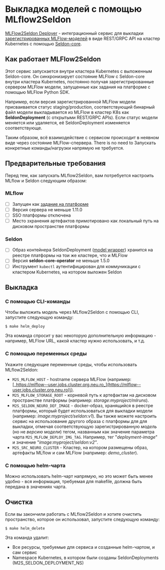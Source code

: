# Выкладка моделей с помощью MLflow2Seldon

[MLFlow2Seldon Deployer](https://github.com/neuro-inc/mlops-k8s-mlflow2seldon) - интеграционный сервис для выкладки [зарегистрированных MLFlow-моделей](https://www.mlflow.org/docs/latest/model-registry.html) в виде REST/GRPC API на кластер Kubernetes с помощью [Seldon-core](https://www.seldon.io/tech/products/core/).

## Как работает MLFlow2Seldon

Этот сервис запускается внутри кластера Kubernetes с выложенным Seldon-core. Он синхронизирует состояние MLFlow с Seldon-core внутри кластера Kubernetes, постоянно получая зарегистрированные сервером MLFlow модели,  запущенные как задания на платформе с помощью MLFlow Python SDK.

Например, если версия зарегистрированной MLFlow модели присваивается статус staging/production, соответствующий бинарный файл модели выкладывается из MLFlow в кластер K8s как **SeldonDeployment** \(с открытыми REST/GRPC APIs\). Если статус модели меняется или удаляется, её SeldonDeployment изменяется соответствующе.

Таким образом, всё взаимодействие с сервисом происходит в неявном виде через состояние MLFlow-спервера. There is no need to Запускать конкретные команды/нагрузки напрямую не требуется.

## Предварительные требования

Перед тем, как запускать MLflow2Seldon, вам потребуется настроить MLflow и Seldon следующим образом:

### MLflow

* [ ] Запущен как [задание на платформе](https://github.com/neuro-actions/mlflow)
* [ ] Версия сервера не меньше 1.11.0
* [ ] SSO платформы отключена
* [ ] Место зхранения артефактов примотировано как локальный путь на дисковом пространстве платформы

### Seldon

* [ ] Образ контейнера SeldonDeployment \([model wrapper](https://docs.seldon.io/projects/seldon-core/en/stable/python/python_wrapping_docker.html)\) хранится на реестре платформы на тои же кластере, что и MLFlow
* [ ] Версия **seldon-core-operator** не меньше 1.5.0
* [ ] Инструмент `kubectl` аутентифицирован для коммуникации с кластером Kubernetes, на котором выложен Seldon

## Выкладка

### С помощью CLI-команды

Чтобы выложить модель через MLflow2Seldon с помощью CLI, запустите следующую команду:

```text
$ make helm_deploy
```

Эта команда спросит у вас некоторую дополнительную информацию - например, MLFlow URL, какой кластер нужно использовать, и т.д. 

### С помощью переменных среды

Укажите следующие переменные среды, чтобы использовать MLflow2Seldon:

* `M2S_MLFLOW_HOST` - hostname сервера MLFlow \(например: [_https://mlflow--user.jobs.cluster.org.neu.ro_](https://mlflow--user.jobs.cluster.org.neu.ro)\).
* `M2S_MLFLOW_STORAGE_ROOT` - корневой путь к артефактам на дисковом пространстве платформы \(например: _storage:myproject/mlruns_\).
* `M2S_SELDON_NEURO_DEF_IMAGE` - docker-образ, хранящийся в реестре платформы, который будет использоваться для выкладки модели \(например: _image:myproject/seldon:v1_\). Вы также можете настроить сервис на использование другого образа с платформы для для выкладки, отмечая соответствующую зарегистрированную _модель_ \(но не _версию модели_\) тегом, названным как значение параметра чарта `M2S_MLFLOW_DEPLOY_IMG_TAG`. Например, тег "_deployment-image_" и значение "_image:myproject/seldon:v2"_.
* `M2S_SRC_NEURO_CLUSTER` - Кластер, на котором размещены образ, артефакты MLflow и сам MLFlow \(например: _demo\_cluster_\).

### С помощью helm-чарта

Можно использовать helm-чарт напрямую, но это может быть менее удобно - вся информация, требуемая для makefile, должна быть передана в значениях чарта.

## Очистка

Если вы закончили работать с MLflow2Seldon и хотите очистить пространство, которое он использовал, запустите следующую команду:

```text
$ make helm_delete
```

 Эта команда удалит:

* Все ресурсы, требуемые для сервиса и созданные helm-чартом, и сам сервис
* Namespace Kubernetes, в котором были созданы SeldonDeployments \(M2S\_SELDON\_DEPLOYMENT\_NS\)

